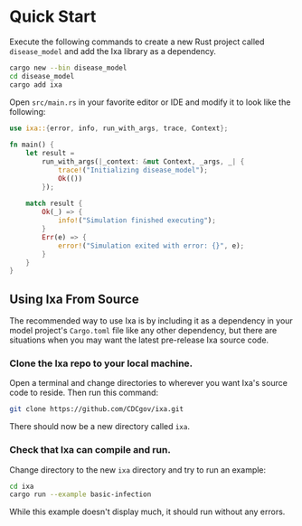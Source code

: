# Quick Start
Execute the following commands to create a new Rust project called `disease_model` and add the Ixa library as a dependency.
```bash
cargo new --bin disease_model
cd disease_model
cargo add ixa
```

Open `src/main.rs` in your favorite editor or IDE and modify it to look like the following:
```rust
use ixa::{error, info, run_with_args, trace, Context};  
  
fn main() {  
    let result =  
        run_with_args(|_context: &mut Context, _args, _| {  
            trace!("Initializing disease_model");  
            Ok(())  
        });  
  
    match result {  
        Ok(_) => {  
            info!("Simulation finished executing");  
        }  
        Err(e) => {  
            error!("Simulation exited with error: {}", e);  
        }  
    }  
}
```

## Using Ixa From Source
The recommended way to use Ixa is by including it as a dependency in your model project's `Cargo.toml` file like any other dependency, but there are situations when you may want the latest pre-release Ixa source code. 
### Clone the Ixa repo to your local machine.

Open a terminal and change directories to wherever you want Ixa's source code to reside. Then run this command:

```bash
git clone https://github.com/CDCgov/ixa.git
```

There should now be a new directory called `ixa`. 

### Check that Ixa can compile and run.

Change directory to the new `ixa` directory and try to run an example:

```bash
cd ixa
cargo run --example basic-infection
```

While this example doesn't display much, it should run without any errors. 

